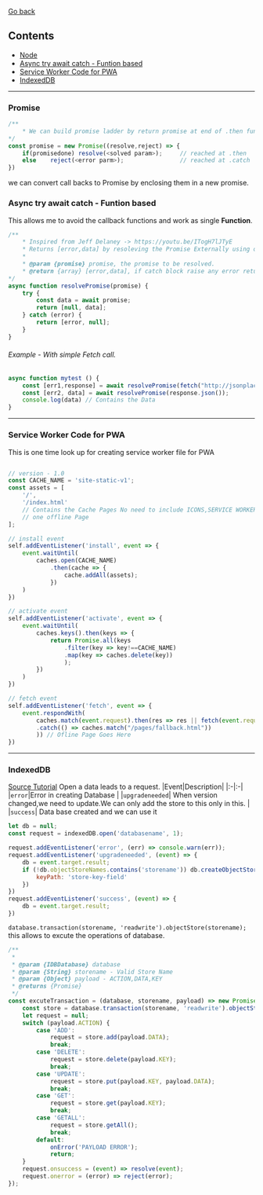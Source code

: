 [Go back](./../README.md)

## Contents
* [Node](./node/README.md)
* [Async try await catch - Funtion based](#async-try-await-catch---funtion-based)
* [Service Worker Code for PWA](#service-worker-code-for-pwa)
* [IndexedDB](#indexeddb)


---
### Promise
```javascript
/**
    * We can build promise ladder by return promise at end of .then function 
*/
const promise = new Promise((resolve,reject) => {
    if(promisedone) resolve(<solved param>);     // reached at .then 
    else    reject(<error parm>);                // reached at .catch
})
```
we can convert call backs to Promise by enclosing them in a new promise.


### Async try await catch - Funtion based
This allows me to avoid the callback functions and work as single **Function**.

```javascript
/**
    * Inspired from Jeff Delaney -> https://youtu.be/ITogH7lJTyE
    * Returns [error,data] by resoleving the Promise Externally using one try catch
    * 
    * @param {promise} promise, the promise to be resolved.
    * @return {array} [error,data], if catch block raise any error returns [error,null] else [null,data]
*/
async function resolvePromise(promise) {
    try {
        const data = await promise;
        return [null, data];
    } catch (error) {
        return [error, null];
    }
}
```

###### Example - With simple Fetch call.
```javascript
async function mytest () {
    const [err1,response] = await resolvePromise(fetch("http://jsonplaceholder.typicode.com/albums"));
    const [err2, data] = await resolvePromise(response.json());
    console.log(data) // Contains the Data
}
```


---

### Service Worker Code for PWA
This is one time look up for creating service worker file for PWA

```javascript

// version - 1.0
const CACHE_NAME = 'site-static-v1';
const assets = [
    '/',
    '/index.html'
    // Contains the Cache Pages No need to include ICONS,SERVICE WORKER and MANIFEST FILE
    // one offline Page
];

// install event
self.addEventListener('install', event => {
    event.waitUntil(
        caches.open(CACHE_NAME)
            .then(cache => {
                cache.addAll(assets);
            })
    )
})

// activate event
self.addEventListener('activate', event => {
    event.waitUntil(
        caches.keys().then(keys => {
            return Promise.all(keys
                .filter(key => key!==CACHE_NAME)
                .map(key => caches.delete(key))
                );
        })
    )
})

// fetch event
self.addEventListener('fetch', event => {
    event.respondWith(
        caches.match(event.request).then(res => res || fetch(event.request)
        .catch(() => caches.match("/pages/fallback.html"))
        )) // Ofline Page Goes Here
})

```

---

### IndexedDB
[Source Tutorial](https://youtube.com/playlist?list=PLyuRouwmQCjmNyAysdqjNz5fIS5cYU4vi)
Open a data leads to a request.
|Event|Description|
|:-|:-|
|`error`|Error in creating Database |
|`upgradeneeded`| When version changed,we need to update.We can only add the store to this only in this. |
|`success`| Data base created and we can use it 

```javascript
let db = null;
const request = indexedDB.open('databasename', 1);

request.addEventListener('error', (err) => console.warn(err));
request.addEventListener('upgradeneeded', (event) => {
    db = event.target.result;
    if (!db.objectStoreNames.contains('storename')) db.createObjectStore('storename', {
        keyPath: 'store-key-field'
    })
})
request.addEventListener('success', (event) => {
    db = event.target.result;
})
```

`database.transaction(storename, 'readwrite').objectStore(storename);` this allows to excute the operations of database.

```javascript
/**
 * 
 * @param {IDBDatabase} database 
 * @param {String} storename - Valid Store Name
 * @param {Object} payload - ACTION,DATA,KEY
 * @returns {Promise}
 */
const excuteTransaction = (database, storename, payload) => new Promise((resolve, reject) => {
    const store = database.transaction(storename, 'readwrite').objectStore(storename);
    let request = null;
    switch (payload.ACTION) {
        case 'ADD':
            request = store.add(payload.DATA);
            break;
        case 'DELETE':
            request = store.delete(payload.KEY);
            break;
        case 'UPDATE':
            request = store.put(payload.KEY, payload.DATA);
            break;
        case 'GET':
            request = store.get(payload.KEY);
            break;
        case 'GETALL':
            request = store.getAll();
            break;
        default:
            onError('PAYLOAD ERROR');
            return;
    }
    request.onsuccess = (event) => resolve(event);
    request.onerror = (error) => reject(error);
});
```
